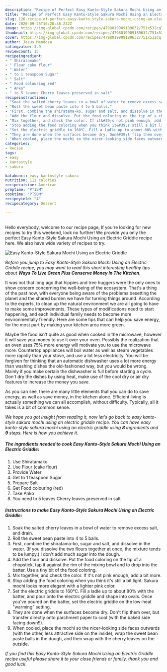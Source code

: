 ```yaml
---
description: "Recipe of Perfect Easy Kanto-Style Sakura Mochi Using an Electric Griddle"
title: "Recipe of Perfect Easy Kanto-Style Sakura Mochi Using an Electric Griddle"
slug: 126-recipe-of-perfect-easy-kanto-style-sakura-mochi-using-an-electric-griddle
date: 2020-09-25T16:20:38.232Z
image: https://img-global.cpcdn.com/recipes/4798019909189632/751x532cq70/easy-kanto-style-sakura-mochi-using-an-electric-griddle-recipe-main-photo.jpg
thumbnail: https://img-global.cpcdn.com/recipes/4798019909189632/751x532cq70/easy-kanto-style-sakura-mochi-using-an-electric-griddle-recipe-main-photo.jpg
cover: https://img-global.cpcdn.com/recipes/4798019909189632/751x532cq70/easy-kanto-style-sakura-mochi-using-an-electric-griddle-recipe-main-photo.jpg
author: Jesus Mendoza
ratingvalue: 3.9
reviewcount: 15
recipeingredient:
- " Shiratamako"
- " Flour cake flour"
- " Water"
- " to 1 teaspoon Sugar"
- " Salt"
- " Food colouring red"
- " Anko"
- " to 5 leaves Cherry leaves preserved in salt"
recipeinstructions:
- "Soak the salted cherry leaves in a bowl of water to remove excess salt, and drain."
- "Roll the sweet bean paste into 4 to 5 balls."
- "First, combine the shiratama-ko, sugar and salt, and dissolve in the water. (If you dissolve the two flours together at once, the mixture tends to be lumpy.) I don&#39;t add much sugar into the dough."
- "Add the flour and dissolve. Put the food coloring on the tip of a chopstick, tap it against the rim of the mixing bowl and to drop into the batter. Use a tiny bit of the food coloring."
- "Mix together, and check the color. If it&#39;s not pink enough, add a bit more."
- "Stop adding the food coloring when you think it&#39;s still a bit light. Sakura mochi looks more elegant with a lighter pink color."
- "Set the electric griddle to 160℃. Fill a ladle up to about 80% with the batter, and pour onto the electric griddle and shape into ovals. Once you&#39;ve poured on the batter, set the electric griddle on the low-heat &#34;warming&#34; setting."
- "They are done when the surfaces become dry. Don&#39;t flip them over, but transfer directly onto parchment paper to cool (with the baked side facing down!!)."
- "When cooled, place the mochi so the nicer-looking side faces outwards (with the other, less attractive side on the inside), wrap the sweet bean paste balls in the dough, and then wrap with the cherry leaves on the outside."
categories:
- Recipe
tags:
- easy
- kantostyle
- sakura

katakunci: easy kantostyle sakura 
nutrition: 111 calories
recipecuisine: American
preptime: "PT15M"
cooktime: "PT50M"
recipeyield: "4"
recipecategory: Dessert

---
```

<br>
Hello everybody, welcome to our recipe page, If you're looking for new recipes to try this weekend, look no further! We provide you only the perfect Easy Kanto-Style Sakura Mochi Using an Electric Griddle recipe here. We also have wide variety of recipes to try.
<br>


![Easy Kanto-Style Sakura Mochi Using an Electric Griddle](https://img-global.cpcdn.com/recipes/4798019909189632/751x532cq70/easy-kanto-style-sakura-mochi-using-an-electric-griddle-recipe-main-photo.jpg)

<i>Before you jump to Easy Kanto-Style Sakura Mochi Using an Electric Griddle recipe, you may want to read this short interesting healthy tips about 
<strong>Ways To Live Green Plus Conserve Money In The Kitchen</strong>.</i>
</br>

It was not that long ago that hippies and tree huggers were the only ones to show concern concerning the well-being of the ecosystem. That's a thing of the past now, with everyone being aware of the problems besetting the planet and the shared burden we have for turning things around. According to the experts, to clean up the natural environment we are all going to have to make some improvements. These types of modifications need to start happening, and each individual family needs to become more environmentally friendly. Here are some tips that can help you save energy, for the most part by making your kitchen area more green.

Maybe the food isn't quite as good when cooked in the microwave, however it will save you money to use it over your oven. Possibly the realization that an oven uses 75% more energy will motivate you to use the microwave more. Countertop appliances will boil water as well as steam vegetables more rapidly than your stove, and use a lot less electricity. You will be forgiven for thinking that an automatic dishwasher uses a lot more energy than washing dishes the old-fashioned way, but you would be wrong. Mainly if you make certain the dishwasher is full before starting a cycle. Don't dry the dishes by using heat, make use of the cool dry or air dry features to increase the money you save.

As you can see, there are many little elements that you can do to save energy, as well as save money, in the kitchen alone. Efficient living is actually something we can all accomplish, without difficulty. Typically, all it takes is a bit of common sense.


<i>We hope you got insight from reading it, now let's go back to easy kanto-style sakura mochi using an electric griddle recipe. You can have easy kanto-style sakura mochi using an electric griddle using <strong>8</strong> ingredients and <strong>9</strong> steps. Here is how you achieve it.
</i>

##### The ingredients needed to cook Easy Kanto-Style Sakura Mochi Using an Electric Griddle:

1. Use  Shiratamako
1. Use  Flour (cake flour)
1. Provide  Water
1. Get  to 1 teaspoon Sugar
1. Prepare  Salt
1. Get  Food colouring (red)
1. Take  Anko
1. You need  to 5 leaves Cherry leaves preserved in salt


##### Instructions to make Easy Kanto-Style Sakura Mochi Using an Electric Griddle:

1. Soak the salted cherry leaves in a bowl of water to remove excess salt, and drain.
1. Roll the sweet bean paste into 4 to 5 balls.
1. First, combine the shiratama-ko, sugar and salt, and dissolve in the water. (If you dissolve the two flours together at once, the mixture tends to be lumpy.) I don&#39;t add much sugar into the dough.
1. Add the flour and dissolve. Put the food coloring on the tip of a chopstick, tap it against the rim of the mixing bowl and to drop into the batter. Use a tiny bit of the food coloring.
1. Mix together, and check the color. If it&#39;s not pink enough, add a bit more.
1. Stop adding the food coloring when you think it&#39;s still a bit light. Sakura mochi looks more elegant with a lighter pink color.
1. Set the electric griddle to 160℃. Fill a ladle up to about 80% with the batter, and pour onto the electric griddle and shape into ovals. Once you&#39;ve poured on the batter, set the electric griddle on the low-heat &#34;warming&#34; setting.
1. They are done when the surfaces become dry. Don&#39;t flip them over, but transfer directly onto parchment paper to cool (with the baked side facing down!!).
1. When cooled, place the mochi so the nicer-looking side faces outwards (with the other, less attractive side on the inside), wrap the sweet bean paste balls in the dough, and then wrap with the cherry leaves on the outside.


<i>If you find this Easy Kanto-Style Sakura Mochi Using an Electric Griddle recipe useful please share it to your close friends or family, thank you and good luck.</i>
